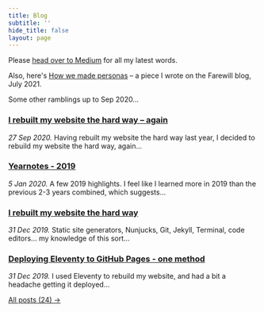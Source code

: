 ```yaml
---
title: Blog 
subtitle: ''
hide_title: false
layout: page
---
```


Please [head over to Medium](https://medium.com/@tomhiskey) for all my latest words.

Also, here's [How we made personas](https://farewill.com/blog/how-we-made-personas-to-help-us-empathise-with-customers) – a piece I wrote on the Farewill blog, July 2021.

Some other ramblings up to Sep 2020...

### [I rebuilt my website the hard way – again](/blog/i-rebuilt-my-website-the-hard-way-again/)
*27 Sep 2020.* Having rebuilt my website the hard way last year, I decided to rebuild my website the hard way, again... 

### [Yearnotes - 2019](/blog/yearnotes-2019/)
*5 Jan 2020.* A few 2019 highlights. I feel like I learned more in 2019 than the previous 2-3 years combined, which suggests...

### [I rebuilt my website the hard way](/blog/i-rebuilt-my-website-the-hard-way/)
*31 Dec 2019.* Static site generators, Nunjucks, Git, Jekyll, Terminal, code editors... my knowledge of this sort...

### [Deploying Eleventy to GitHub Pages - one method](/blog/deploying-eleventy-to-github-pages-one-way/)
*31 Dec 2019.* I used Eleventy to rebuild my website, and had a bit a headache getting it deployed...


[All posts (24) →](/blog/blog-archive)